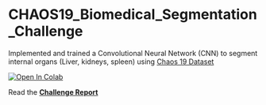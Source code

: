 # CHAOS19_Biomedical_Segmentation_Challenge
Implemented and trained a Convolutional Neural Network (CNN) to segment internal organs (Liver, kidneys, spleen) using [Chaos 19 Dataset](https://chaos.grand-challenge.org/)


<a href="https://colab.research.google.com/github/manuviani/CHAOS19_Biomedical_Segmentation_Challenge/blob/main/CHAOS19_Biomedical_Segmentation_Challenge.ipynb" target="_parent"><img src="https://colab.research.google.com/assets/colab-badge.svg" alt="Open In Colab"/></a>

Read the **[Challenge Report](https://github.com/manuviani/CHAOS19_Biomedical_Segmentation_Challenge/blob/main/Challenge%20Report.md)**
